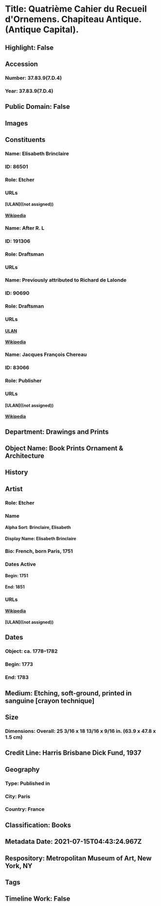 # Title: Quatrième Cahier du Recueil d'Ornemens. Chapiteau Antique. (Antique Capital).
## Highlight: False
## Accession
### Number: 37.83.9(7.D.4)
### Year: 37.83.9(7.D.4)
## Public Domain: False
## Images
## Constituents
### Name: Elisabeth Brinclaire
### ID: 86501
### Role: Etcher
### URLs
#### [ULAN]((not assigned))
#### [Wikipedia](https://www.wikidata.org/wiki/Q106581570)
### Name: After R. L
### ID: 191306
### Role: Draftsman
### URLs
### Name: Previously attributed to Richard de Lalonde
### ID: 90690
### Role: Draftsman
### URLs
#### [ULAN](http://vocab.getty.edu/page/ulan/500004250)
#### [Wikipedia](https://www.wikidata.org/wiki/Q61957775)
### Name: Jacques François Chereau
### ID: 83066
### Role: Publisher
### URLs
#### [ULAN]((not assigned))
#### [Wikipedia](https://www.wikidata.org/wiki/Q50224708)
## Department: Drawings and Prints
## Object Name: Book Prints Ornament & Architecture
## History
## Artist
### Role: Etcher
### Name
#### Alpha Sort: Brinclaire, Elisabeth
#### Display Name: Elisabeth Brinclaire
### Bio: French, born Paris, 1751
### Dates Active
#### Begin: 1751
#### End: 1851
### URLs
#### [Wikipedia](https://www.wikidata.org/wiki/Q106581570)
#### [ULAN]((not assigned))
## Dates
### Object: ca. 1778–1782
### Begin: 1773
### End: 1783
## Medium: Etching, soft-ground, printed in sanguine [crayon technique]
## Size
### Dimensions: Overall: 25 3/16 x 18 13/16 x 9/16 in. (63.9 x 47.8 x 1.5 cm)
## Credit Line: Harris Brisbane Dick Fund, 1937
## Geography
### Type: Published in
### City: Paris
### Country: France
## Classification: Books
## Metadata Date: 2021-07-15T04:43:24.967Z
## Respository: Metropolitan Museum of Art, New York, NY
## Tags
## Timeline Work: False